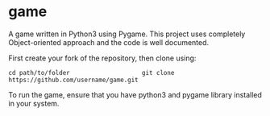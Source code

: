 # game

A game written in Python3 using Pygame. This project uses completely Object-oriented approach and the code is well documented. 

First create your fork of the repository, then clone using:

`cd path/to/folder                   
git clone https://github.com/username/game.git`

To run the game, ensure that you have python3 and pygame library installed in your system.
